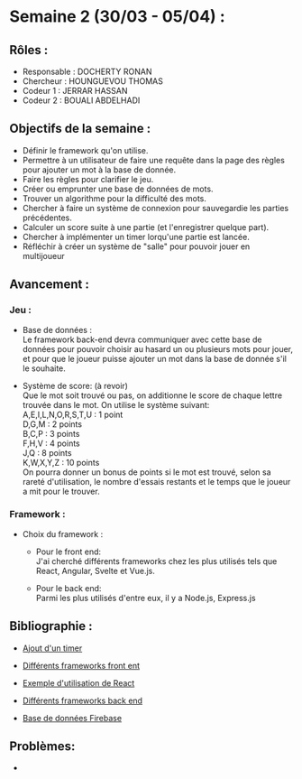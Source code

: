 # Semaine 2 (30/03 - 05/04) :
## Rôles : 
- Responsable : DOCHERTY RONAN
- Chercheur : HOUNGUEVOU THOMAS
- Codeur 1 : JERRAR HASSAN 
- Codeur 2 : BOUALI ABDELHADI 

## Objectifs de la semaine :
- Définir le framework qu'on utilise.
- Permettre à un utilisateur de faire une requête dans la page des règles pour ajouter un mot à la base de donnée.
- Faire les règles pour clarifier le jeu.
- Créer ou emprunter une base de données de mots.
- Trouver un algorithme pour la difficulté des mots.
- Chercher à faire un système de connexion pour sauvegardie les parties précédentes.
- Calculer un score suite à une partie (et l'enregistrer quelque part).
- Chercher à implémenter un timer lorqu'une partie est lancée.
- Réfléchir à créer un système de "salle" pour pouvoir jouer en multijoueur

## Avancement :
### Jeu : 
- Base de données : <br>
Le framework back-end devra communiquer avec cette base de données pour pouvoir choisir au hasard un ou plusieurs mots pour jouer, et pour que le joueur puisse ajouter un mot dans la base de donnée s'il le souhaite.

- Système de score: (à revoir)<br>
Que le mot soit trouvé ou pas, on additionne le score de chaque lettre trouvée dans le mot. On utilise le système suivant: <br>
A,E,I,L,N,O,R,S,T,U : 1 point <br>
D,G,M               : 2 points <br>
B,C,P               : 3 points <br>
F,H,V               : 4 points <br>
J,Q                 : 8 points <br>
K,W,X,Y,Z           : 10 points <br>
On pourra donner un bonus de points si le mot est trouvé, selon sa rareté d'utilisation, le nombre d'essais restants et le temps que le joueur a mit pour le trouver.

### Framework :
- Choix du framework : <br>
  - Pour le front end: <br> 
J'ai cherché différents frameworks chez les plus utilisés tels que React, Angular, Svelte et Vue.js.

  - Pour le back end: <br>
Parmi les plus utilisés d'entre eux, il y a Node.js, Express.js

## Bibliographie :
- [Ajout d'un timer](https://www.commentcoder.com/timer-javascript/)
- [Différents frameworks front ent](https://developer.mozilla.org/fr/docs/Learn/Tools_and_testing/Client-side_JavaScript_frameworks)

- [Exemple d'utilisation de React](https://fr.reactjs.org/tutorial/tutorial.html)

- [Différents frameworks back end](https://developer.mozilla.org/fr/docs/Learn/Server-side/First_steps/Web_frameworks) 

- [Base de données Firebase](https://www.npmjs.com/package/firebase)

## Problèmes: 
- 